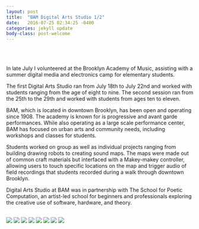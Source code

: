 ```yaml
---
layout: post
title:  "BAM Digital Arts Studio 1/2"
date:   2016-07-25 02:34:25 -0400
categories: jekyll update
body-class: post-welcome
---
```

<br>
<br>

In late July I volunteered at the Brooklyn Academy of Music, assisting with a summer digital media and electronics camp for elementary students.

The first Digital Arts Studio ran from July 18th to July 22nd and worked with students ranging from the age of eight to nine. The second session ran from the 25th to the 29th and worked with students from ages ten to eleven.

BAM, which is located in downtown Brooklyn, has been open and operating since 1908. The academy is known for is progressive and avant garde performances. While also operating as a large scale performance center, BAM has focused on urban arts and community needs, including workshops and classes for students.

Students worked on group as well as individual projects ranging from building drawing robots to creating sound maps. The maps were made out of common craft materials but interfaced with a Makey-makey controller, allowing users to touch specific locations on the map and trigger audio of field recordings that students recorded during a walk through downtown Brooklyn.

Digital Arts Studio at BAM was in partnership with The School for Poetic Computation, an artist-led school for beginners and professionals exploring the creative use of software, hardware, and theory.

<br>


<!-- In partnership with The School for Poetic Computation in collaboration with Molmol Kuo

Like paint or words, electronics and source code can be used as tools to create new works of art and poetry. This truly inventive workshop expands students’ understanding of the artistic process by demonstrating how electronics can be integrated into art. Activities include learning the basics of electricity, incorporate drawing and code, build a handmade computer, and create an audio landscape of the BAM neighborhood with noise and sound.

PARTICIPANTS WILL:
• Develop abstract reasoning skills
• Develop logical thinking and analytical research
• Understand the principles of code and abstraction -->

<img src="{{ site.baseurl }}/img/bam1.jpg">

<img src="{{ site.baseurl }}/img/bam2.jpg">

<img src="{{ site.baseurl }}/img/bam3.jpg">

<img src="{{ site.baseurl }}/img/bam4.jpg">

<img src="{{ site.baseurl }}/img/bam5.jpg">

<img src="{{ site.baseurl }}/img/bam6.jpg">

<img src="{{ site.baseurl }}/img/bam7.jpg">

<img src="{{ site.baseurl }}/img/bam8.jpg">


<!--
We went for a soundwalk.

Here is a map.

Here are some recordings that we made

IMAGES. -->

